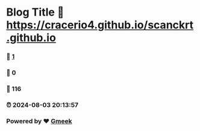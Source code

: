 # Blog Title :link: https://cracerio4.github.io/scanckrt.github.io 
### :page_facing_up: [1](https://cracerio4.github.io/scanckrt.github.io/tag.html) 
### :speech_balloon: 0 
### :hibiscus: 116 
### :alarm_clock: 2024-08-03 20:13:57 
### Powered by :heart: [Gmeek](https://github.com/Meekdai/Gmeek)

